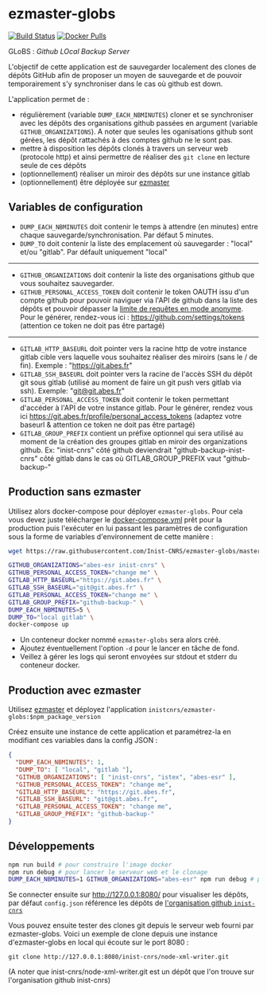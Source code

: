 # ezmaster-globs

[![Build Status](https://travis-ci.org/Inist-CNRS/ezmaster-globs.svg?branch=master)](https://travis-ci.org/Inist-CNRS/ezmaster-globs) [![Docker Pulls](https://img.shields.io/docker/pulls/inistcnrs/ezmaster-globs.svg)](https://registry.hub.docker.com/u/inistcnrs/ezmaster-globs/)

GLoBS : *Github LOcal Backup Server*

L'objectif de cette application est de sauvegarder localement des clones de dépôts GitHub afin de proposer un moyen de sauvegarde et de pouvoir temporairement s'y synchroniser dans le cas où github est down.

L'application permet de :

- régulièrement (variable `DUMP_EACH_NBMINUTES`) cloner et se synchroniser avec les dépôts des organisations github passées en argument (variable `GITHUB_ORGANIZATIONS`). A noter que seules les oganisations github sont gérées, les dépôt rattachés à des comptes github ne le sont pas.
- mettre à disposition les dépôts clonés à travers un serveur web (protocole http) et ainsi permettre de réaliser des `git clone` en lecture seule de ces dépôts
- (optionnellement) réaliser un miroir des dépôts sur une instance gitlab
- (optionnellement) être déployée sur [ezmaster](https://github.com/Inist-CNRS/ezmaster)

## Variables de configuration

- `DUMP_EACH_NBMINUTES` doit contenir le temps à attendre (en minutes) entre chaque sauvegarde/synchronisation. Par défaut 5 minutes.
- `DUMP_TO` doit contenir la liste des emplacement où sauvegarder : "local" et/ou "gitlab". Par défault uniquement "local"

---

- `GITHUB_ORGANIZATIONS` doit contenir la liste des organisations github que vous souhaitez sauvegarder.
- `GITHUB_PERSONAL_ACCESS_TOKEN` doit contenir le token OAUTH issu d'un compte github pour pouvoir naviguer via l'API de github dans la liste des dépôts et pouvoir dépasser la [limite de requêtes en mode anonyme](https://developer.github.com/v3/#rate-limiting). Pour le générer, rendez-vous ici : https://github.com/settings/tokens (attention ce token ne doit pas être partagé)

---

- `GITLAB_HTTP_BASEURL` doit pointer vers la racine http de votre instance gitlab cible vers laquelle vous souhaitez réaliser des miroirs (sans le / de fin). Exemple : "https://git.abes.fr"
- `GITLAB_SSH_BASEURL` doit pointer vers la racine de l'accès SSH du dépôt git sous gitlab (utilisé au moment de faire un git push vers gitlab via ssh). Exemple: "git@git.abes.fr"
- `GITLAB_PERSONAL_ACCESS_TOKEN` doit contenir le token permettant d'accéder à l'API de votre instance gitlab. Pour le générer, rendez vous ici https://git.abes.fr/profile/personal_access_tokens (adaptez votre baseurl & attention ce token ne doit pas être partagé)
- `GITLAB_GROUP_PREFIX` contient un préfixe optionnel qui sera utilisé au moment de la création des groupes gitlab en miroir des organizations github. Ex: "inist-cnrs" côté github deviendrait "github-backup-inist-cnrs" côté gitlab dans le cas où GITLAB_GROUP_PREFIX vaut "github-backup-"  




## Production sans ezmaster

Utilisez alors docker-compose pour déployer `ezmaster-globs`. Pour cela vous devez juste télécharger le [docker-compose.yml](https://raw.githubusercontent.com/Inist-CNRS/ezmaster-globs/master/docker-compose.yml) prêt pour la production puis l'exécuter en lui passant les paramètres de configuration sous la forme de variables d'environnement de cette manière :

```bash
wget https://raw.githubusercontent.com/Inist-CNRS/ezmaster-globs/master/docker-compose.yml

GITHUB_ORGANIZATIONS="abes-esr inist-cnrs" \
GITHUB_PERSONAL_ACCESS_TOKEN="change me" \
GITLAB_HTTP_BASEURL="https://git.abes.fr" \
GITLAB_SSH_BASEURL="git@git.abes.fr" \
GITLAB_PERSONAL_ACCESS_TOKEN="change me" \
GITLAB_GROUP_PREFIX="github-backup-" \
DUMP_EACH_NBMINUTES=5 \
DUMP_TO="local gitlab" \
docker-compose up
```

- Un conteneur docker nommé `ezmaster-globs` sera alors créé.
- Ajoutez éventuellement l'option `-d` pour le lancer en tâche de fond.
- Veillez à gérer les logs qui seront envoyées sur stdout et stderr du conteneur docker.

## Production avec ezmaster

Utilisez [ezmaster](https://github.com/Inist-CNRS/ezmaster) et déployez l'application `inistcnrs/ezmaster-globs:$npm_package_version`

Créez ensuite une instance de cette application et paramétrez-la en modifiant ces variables dans la config JSON :

```json
{
  "DUMP_EACH_NBMINUTES": 1,
  "DUMP_TO": [ "local", "gitlab "],
  "GITHUB_ORGANIZATIONS": [ "inist-cnrs", "istex", "abes-esr" ],
  "GITHUB_PERSONAL_ACCESS_TOKEN": "change me",
  "GITLAB_HTTP_BASEURL": "https://git.abes.fr",
  "GITLAB_SSH_BASEURL": "git@git.abes.fr",
  "GITLAB_PERSONAL_ACCESS_TOKEN": "change me",
  "GITLAB_GROUP_PREFIX": "github-backup-"
}
```

## Développements

```bash
npm run build # pour construire l'image docker
npm run debug # pour lancer le serveur web et le clonage
DUMP_EACH_NBMINUTES=1 GITHUB_ORGANIZATIONS="abes-esr" npm run debug # pour personnaliser depuis des variables d'env
```

Se connecter ensuite sur http://127.0.0.1:8080/ pour visualiser les dépôts, par défaut `config.json` référence les dépôts de [l'organisation github `inist-cnrs`](https://github.com/Inist-CNRS/)

Vous pouvez ensuite tester des clones git depuis le serveur web fourni par ezmaster-globs. Voici un exemple de clone depuis une instance d'ezmaster-globs en local qui écoute sur le port 8080 :

```
git clone http://127.0.0.1:8080/inist-cnrs/node-xml-writer.git
```

(A noter que inist-cnrs/node-xml-writer.git est un dépôt que l'on trouve sur l'organisation github inist-cnrs)

